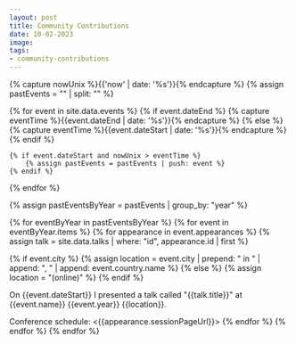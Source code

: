 ```yaml
---
layout: post
title: Community Contributions
date: 10-02-2023
image: 
tags: 
- community-contributions
---
```


{% capture nowUnix %}{{'now' | date: '%s'}}{% endcapture %}
{% assign pastEvents = "" | split: "" %}

{% for event in site.data.events %}
    {% if event.dateEnd %}
        {% capture eventTime %}{{event.dateEnd | date: '%s'}}{% endcapture %}
    {% else %}
        {% capture eventTime %}{{event.dateStart | date: '%s'}}{% endcapture %}
    {% endif %}

    {% if event.dateStart and nowUnix > eventTime %}
        {% assign pastEvents = pastEvents | push: event %}
    {% endif %}
{% endfor %}

{% assign pastEventsByYear = pastEvents | group_by: "year" %}

{% for eventByYear in pastEventsByYear %}
    {% for event in eventByYear.items %}
        {% for appearance in event.appearances %}
            {% assign talk = site.data.talks | where: "id", appearance.id | first %}   

{% if event.city %}
    {% assign location = event.city | prepend: " in " | append: ", " | append: event.country.name %}
{% else %}
    {% assign location = "(online)" %}
{% endif %}

On {{event.dateStart}} I presented a talk called "{{talk.title}}" at {{event.name}} {{event.year}} {{location}}.

Conference schedule: <{{appearance.sessionPageUrl}}>
        {% endfor %}
    {% endfor %}
{% endfor %}
